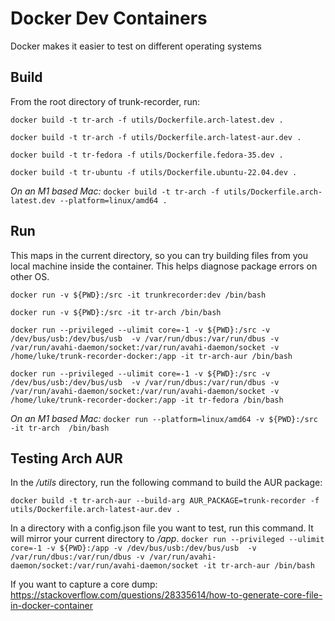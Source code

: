 # Docker Dev Containers

Docker makes it easier to test on different operating systems

## Build
From the root directory of trunk-recorder, run:

`docker build -t tr-arch -f utils/Dockerfile.arch-latest.dev .`

`docker build -t tr-arch -f utils/Dockerfile.arch-latest-aur.dev .`

`docker build -t tr-fedora -f utils/Dockerfile.fedora-35.dev .`

`docker build -t tr-ubuntu -f utils/Dockerfile.ubuntu-22.04.dev .`

*On an M1 based Mac:*
`docker build -t tr-arch -f utils/Dockerfile.arch-latest.dev --platform=linux/amd64 .`


## Run
This maps in the current directory, so you can try building files from you local machine inside the container. This helps diagnose package errors on other OS.

`docker run -v ${PWD}:/src -it trunkrecorder:dev /bin/bash`  

`docker run -v ${PWD}:/src -it tr-arch /bin/bash`  

`docker run --privileged --ulimit core=-1 -v ${PWD}:/src -v /dev/bus/usb:/dev/bus/usb  -v /var/run/dbus:/var/run/dbus -v /var/run/avahi-daemon/socket:/var/run/avahi-daemon/socket -v /home/luke/trunk-recorder-docker:/app -it tr-arch-aur /bin/bash`

`docker run --privileged --ulimit core=-1 -v ${PWD}:/src -v /dev/bus/usb:/dev/bus/usb  -v /var/run/dbus:/var/run/dbus -v /var/run/avahi-daemon/socket:/var/run/avahi-daemon/socket -v /home/luke/trunk-recorder-docker:/app -it tr-fedora /bin/bash`

*On an M1 based Mac:*
`docker run --platform=linux/amd64 -v ${PWD}:/src -it tr-arch  /bin/bash` 

## Testing Arch AUR

In the */utils* directory, run the following command to build the AUR package:

`docker build -t tr-arch-aur --build-arg AUR_PACKAGE=trunk-recorder -f utils/Dockerfile.arch-latest-aur.dev .`

In a directory with a config.json file you want to test, run this command. It will mirror your current directory to */app*.
`docker run --privileged --ulimit core=-1 -v ${PWD}:/app -v /dev/bus/usb:/dev/bus/usb  -v /var/run/dbus:/var/run/dbus -v /var/run/avahi-daemon/socket:/var/run/avahi-daemon/socket -it tr-arch-aur /bin/bash` 

If you want to capture a core dump: https://stackoverflow.com/questions/28335614/how-to-generate-core-file-in-docker-container

